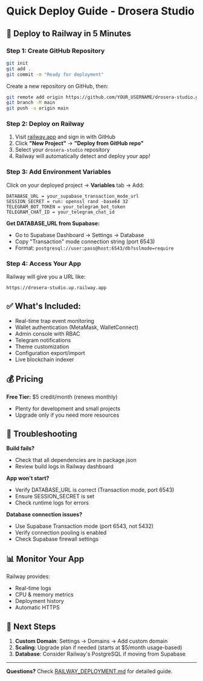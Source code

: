 # Quick Deploy Guide - Drosera Studio

## 🚀 Deploy to Railway in 5 Minutes

### Step 1: Create GitHub Repository
```bash
git init
git add .
git commit -m "Ready for deployment"
```

Create a new repository on GitHub, then:
```bash
git remote add origin https://github.com/YOUR_USERNAME/drosera-studio.git
git branch -M main
git push -u origin main
```

### Step 2: Deploy on Railway

1. Visit [railway.app](https://railway.app) and sign in with GitHub
2. Click **"New Project"** → **"Deploy from GitHub repo"**
3. Select your `drosera-studio` repository
4. Railway will automatically detect and deploy your app!

### Step 3: Add Environment Variables

Click on your deployed project → **Variables** tab → Add:

```
DATABASE_URL = your_supabase_transaction_mode_url
SESSION_SECRET = run: openssl rand -base64 32
TELEGRAM_BOT_TOKEN = your_telegram_bot_token
TELEGRAM_CHAT_ID = your_telegram_chat_id
```

**Get DATABASE_URL from Supabase:**
- Go to Supabase Dashboard → Settings → Database
- Copy "Transaction" mode connection string (port 6543)
- Format: `postgresql://user:pass@host:6543/db?sslmode=require`

### Step 4: Access Your App

Railway will give you a URL like:
```
https://drosera-studio.up.railway.app
```

## ✅ What's Included:

- Real-time trap event monitoring
- Wallet authentication (MetaMask, WalletConnect)
- Admin console with RBAC
- Telegram notifications
- Theme customization
- Configuration export/import
- Live blockchain indexer

## 💰 Pricing

**Free Tier:** $5 credit/month (renews monthly)
- Plenty for development and small projects
- Upgrade only if you need more resources

## 🔧 Troubleshooting

**Build fails?**
- Check that all dependencies are in package.json
- Review build logs in Railway dashboard

**App won't start?**
- Verify DATABASE_URL is correct (Transaction mode, port 6543)
- Ensure SESSION_SECRET is set
- Check runtime logs for errors

**Database connection issues?**
- Use Supabase Transaction mode (port 6543, not 5432)
- Verify connection pooling is enabled
- Check Supabase firewall settings

## 📊 Monitor Your App

Railway provides:
- Real-time logs
- CPU & memory metrics
- Deployment history
- Automatic HTTPS

## 🎯 Next Steps

1. **Custom Domain**: Settings → Domains → Add custom domain
2. **Scaling**: Upgrade plan if needed (starts at $5/month usage-based)
3. **Database**: Consider Railway's PostgreSQL if moving from Supabase

---

**Questions?** Check [RAILWAY_DEPLOYMENT.md](./RAILWAY_DEPLOYMENT.md) for detailed guide.
